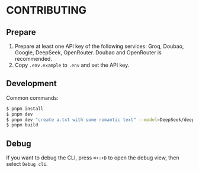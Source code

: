 # CONTRIBUTING

## Prepare

1. Prepare at least one API key of the following services: Groq, Doubao, Google, DeepSeek, OpenRouter. Doubao and OpenRouter is recommended.
2. Copy `.env.example` to `.env` and set the API key.

## Development

Common commands:

```bash
$ pnpm install
$ pnpm dev
$ pnpm dev "create a.txt with some romantic text" --model=DeepSeek/deepseek-chat
$ pnpm build
```

## Debug

If you want to debug the CLI, press `⌘+⇧+D` to open the debug view, then select `Debug cli`.
